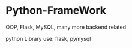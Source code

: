 # Python-FrameWork
OOP, Flask, MySQL, many more backend related

python Library use:
  flask,
  pymysql
